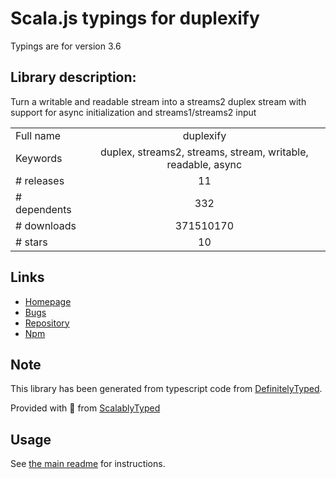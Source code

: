 
# Scala.js typings for duplexify

Typings are for version 3.6

## Library description:
Turn a writable and readable stream into a streams2 duplex stream with support for async initialization and streams1/streams2 input

|                    |                 |
| ------------------ | :-------------: |
| Full name          | duplexify |
| Keywords           | duplex, streams2, streams, stream, writable, readable, async |
| # releases         | 11 |
| # dependents       | 332 |
| # downloads        | 371510170 |
| # stars            | 10 |

## Links
- [Homepage](https://github.com/mafintosh/duplexify)
- [Bugs](https://github.com/mafintosh/duplexify/issues)
- [Repository](https://github.com/mafintosh/duplexify)
- [Npm](https://www.npmjs.com/package/duplexify)
    


## Note
This library has been generated from typescript code from [DefinitelyTyped](https://definitelytyped.org).

Provided with :purple_heart: from [ScalablyTyped](https://github.com/oyvindberg/ScalablyTyped)

## Usage
See [the main readme](../../readme.md) for instructions.


